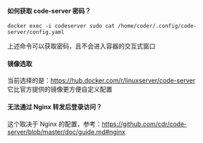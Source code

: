 #### 如何获取 code-server 密码？
```
docker exec -i codeserver sudo cat /home/coder/.config/code-server/config.yaml
```
上述命令可以获取密码，且不会进入容器的交互式窗口

#### 镜像选取

当前选择的是：https://hub.docker.com/r/linuxserver/code-server   
它比官方提供的镜像更方便自定义配置

#### 无法通过 Nginx 转发后登录访问？

这个取决于 Nginx 的配置，参考：https://github.com/cdr/code-server/blob/master/doc/guide.md#nginx
